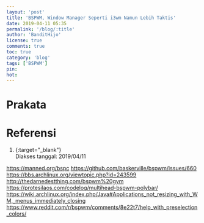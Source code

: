 ```yaml
---
layout: 'post'
title: 'BSPWM, Window Manager Seperti i3wm Namun Lebih Taktis'
date: 2019-04-11 05:35
permalink: '/blog/:title'
author: 'BanditHijo'
license: true
comments: true
toc: true
category: 'blog'
tags: ['BSPWM']
pin:
hot:
---
```


<!-- BANNER OF THE POST -->
<!-- <img class="post&#45;body&#45;img" src="{{ site.lazyload.logo_blank_banner }}" data&#45;echo="#" alt="banner"> -->

# Prakata



# Referensi

1. [](){:target="_blank"}
<br>Diakses tanggal: 2019/04/11


https://manned.org/bspc
https://github.com/baskerville/bspwm/issues/660
https://bbs.archlinux.org/viewtopic.php?id=243599
http://thedarnedestthing.com/bspwm%20gym
https://protesilaos.com/codelog/multihead-bspwm-polybar/
https://wiki.archlinux.org/index.php/Java#Applications_not_resizing_with_WM,_menus_immediately_closing
https://www.reddit.com/r/bspwm/comments/8e22t7/help_with_preselection_colors/
